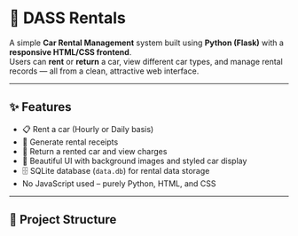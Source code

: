 # 🚗 DASS Rentals

A simple **Car Rental Management** system built using **Python (Flask)** with a **responsive HTML/CSS frontend**.  
Users can **rent** or **return** a car, view different car types, and manage rental records — all from a clean, attractive web interface.

---

## ✨ Features

- 📋 Rent a car (Hourly or Daily basis)
- 🧾 Generate rental receipts
- 🚗 Return a rented car and view charges
- 🎨 Beautiful UI with background images and styled car display
- 🗄️ SQLite database (`data.db`) for rental data storage
- No JavaScript used – purely Python, HTML, and CSS

---

## 📁 Project Structure

